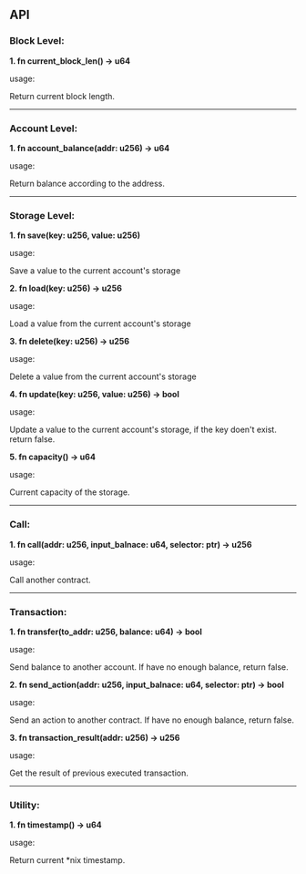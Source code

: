 ## API

### Block Level:
**1. fn current_block_len() -> u64**

usage:

Return current block length. 

---------------------

### Account Level:
**1. fn account_balance(addr: u256) -> u64**

usage:

Return balance according to the address. 

---------------------

### Storage Level:
**1. fn save(key: u256, value: u256)**

usage:

Save a value to the current account's storage 

**2. fn load(key: u256) -> u256**

usage:

Load a value from the current account's storage 

**3. fn delete(key: u256) -> u256**

usage:

Delete a value from the current account's storage 

**4. fn update(key: u256, value: u256) -> bool**

usage:

Update a value to the current account's storage, if the key doen't exist. return false.

**5. fn capacity() -> u64**

usage:

Current capacity of the storage.


---------------------

### Call:
**1. fn call(addr: u256, input_balnace: u64, selector: ptr) -> u256**

usage:

Call another contract. 

---------------------

### Transaction:
**1. fn transfer(to_addr: u256, balance: u64) -> bool**

usage:

Send balance to another account. If have no enough balance, return false.

**2. fn send_action(addr: u256, input_balnace: u64, selector: ptr) -> bool**

usage:

Send an action to another contract. If have no enough balance, return false.

**3. fn transaction_result(addr: u256) -> u256**

usage:

Get the result of previous executed transaction.

---------------------

### Utility:
**1. fn timestamp() -> u64**

usage:

Return current *nix timestamp.
